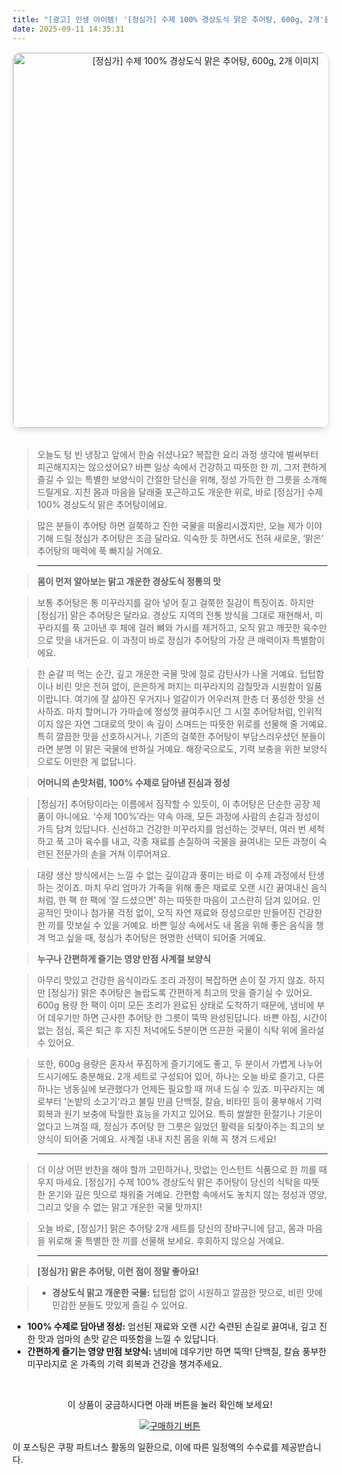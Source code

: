 ```yaml
---
title: "[광고] 인생 아이템! '[정심가] 수제 100% 경상도식 맑은 추어탕, 600g, 2개'을(를) 만나보세요."
date: 2025-09-11 14:35:31
---
```


<div align="center">
    <a href="https://link.coupang.com/re/AFFSDP?lptag=AF8916626&pageKey=7652448320&itemId=20365058708&vendorItemId=85858139979&traceid=V0-153-ef051b9c03eedcd2&clickBeacon=8439eb90-8f1c-11f0-9534-9b82184e545e%7E3&requestid=20250911233508856319244377&token=31850C%7CMIXED" target="_blank">
        <img src="https://ads-partners.coupang.com/image1/qJkvj2Vw4oE7M0dfqL0yU6oWeQvuQUYF3y6UF_dc9DGmsf4UttuFkuNgQ4ZRqNGyBBf0Z4XjMM2Qtgzl8XPR0lsJD-6slK0jIDG_2W26t2LdP3UfOriyKim0R9gx4QXbcFsfdS3PmVqDlOa0aFd6MrPp5ZhBljy-ozpgLlCV89lc11BM-L69KALHSEXW3Ux0qQ_eCScT0AqP6lgTNib_GKwDOYTqG5_Od5fcoNwuVLPsII3Lh2GMagaWb8n-c3v7kJbIlaCimQvgfvTI1KTYTgsmbrb-0q9xyJDBOnCJaVTJIw13gWVkZYsy" alt="[정심가] 수제 100% 경상도식 맑은 추어탕, 600g, 2개 이미지" width="600" style="max-width: 100%; height: auto; border-radius: 12px; border: 1px solid #e0e0e0; box-shadow: 0 4px 8px rgba(0,0,0,0.1);">
    </a>
</div>
<br>

> 오늘도 텅 빈 냉장고 앞에서 한숨 쉬셨나요? 복잡한 요리 과정 생각에 벌써부터 피곤해지지는 않으셨어요? 바쁜 일상 속에서 건강하고 따뜻한 한 끼, 그저 편하게 즐길 수 있는 특별한 보양식이 간절한 당신을 위해, 정성 가득한 한 그릇을 소개해 드릴게요. 지친 몸과 마음을 달래줄 포근하고도 개운한 위로, 바로 [정심가] 수제 100% 경상도식 맑은 추어탕이에요.

> 많은 분들이 추어탕 하면 걸쭉하고 진한 국물을 떠올리시겠지만, 오늘 제가 이야기해 드릴 정심가 추어탕은 조금 달라요. 익숙한 듯 하면서도 전혀 새로운, ‘맑은’ 추어탕의 매력에 푹 빠지실 거예요.

> ***

> **몸이 먼저 알아보는 맑고 개운한 경상도식 정통의 맛**

> 보통 추어탕은 통 미꾸라지를 갈아 넣어 짙고 걸쭉한 질감이 특징이죠. 하지만 [정심가] 맑은 추어탕은 달라요. 경상도 지역의 전통 방식을 그대로 재현해서, 미꾸라지를 푹 고아낸 후 체에 걸러 뼈와 가시를 제거하고, 오직 맑고 깨끗한 육수만으로 맛을 내거든요. 이 과정이 바로 정심가 추어탕의 가장 큰 매력이자 특별함이에요.

> 한 숟갈 떠 먹는 순간, 깊고 개운한 국물 맛에 절로 감탄사가 나올 거예요. 텁텁함이나 비린 맛은 전혀 없이, 은은하게 퍼지는 미꾸라지의 감칠맛과 시원함이 일품이랍니다. 여기에 잘 삶아진 우거지나 얼갈이가 어우러져 한층 더 풍성한 맛을 선사하죠. 마치 할머니가 가마솥에 정성껏 끓여주시던 그 시절 추어탕처럼, 인위적이지 않은 자연 그대로의 맛이 속 깊이 스며드는 따뜻한 위로를 선물해 줄 거예요. 특히 깔끔한 맛을 선호하시거나, 기존의 걸쭉한 추어탕이 부담스러우셨던 분들이라면 분명 이 맑은 국물에 반하실 거예요. 해장국으로도, 기력 보충을 위한 보양식으로도 이만한 게 없답니다.

> **어머니의 손맛처럼, 100% 수제로 담아낸 진심과 정성**

> [정심가] 추어탕이라는 이름에서 짐작할 수 있듯이, 이 추어탕은 단순한 공장 제품이 아니에요. ‘수제 100%’라는 약속 아래, 모든 과정에 사람의 손길과 정성이 가득 담겨 있답니다. 신선하고 건강한 미꾸라지를 엄선하는 것부터, 여러 번 세척하고 푹 고아 육수를 내고, 각종 재료를 손질하여 국물을 끓여내는 모든 과정이 숙련된 전문가의 손을 거쳐 이루어져요.

> 대량 생산 방식에서는 느낄 수 없는 깊이감과 풍미는 바로 이 수제 과정에서 탄생하는 것이죠. 마치 우리 엄마가 가족을 위해 좋은 재료로 오랜 시간 끓여내신 음식처럼, 한 팩 한 팩에 ‘잘 드셨으면’ 하는 따뜻한 마음이 고스란히 담겨 있어요. 인공적인 맛이나 첨가물 걱정 없이, 오직 자연 재료와 정성으로만 만들어진 건강한 한 끼를 맛보실 수 있을 거예요. 바쁜 일상 속에서도 내 몸을 위해 좋은 음식을 챙겨 먹고 싶을 때, 정심가 추어탕은 현명한 선택이 되어줄 거예요.

> **누구나 간편하게 즐기는 영양 만점 사계절 보양식**

> 아무리 맛있고 건강한 음식이라도 조리 과정이 복잡하면 손이 잘 가지 않죠. 하지만 [정심가] 맑은 추어탕은 놀랍도록 간편하게 최고의 맛을 즐기실 수 있어요. 600g 용량 한 팩이 이미 모든 조리가 완료된 상태로 도착하기 때문에, 냄비에 부어 데우기만 하면 근사한 추어탕 한 그릇이 뚝딱 완성된답니다. 바쁜 아침, 시간이 없는 점심, 혹은 퇴근 후 지친 저녁에도 5분이면 뜨끈한 국물이 식탁 위에 올라설 수 있어요.

> 또한, 600g 용량은 혼자서 푸짐하게 즐기기에도 좋고, 두 분이서 가볍게 나누어 드시기에도 충분해요. 2개 세트로 구성되어 있어, 하나는 오늘 바로 즐기고, 다른 하나는 냉동실에 보관했다가 언제든 필요할 때 꺼내 드실 수 있죠. 미꾸라지는 예로부터 '논밭의 소고기'라고 불릴 만큼 단백질, 칼슘, 비타민 등이 풍부해서 기력 회복과 원기 보충에 탁월한 효능을 가지고 있어요. 특히 쌀쌀한 환절기나 기운이 없다고 느껴질 때, 정심가 추어탕 한 그릇은 잃었던 활력을 되찾아주는 최고의 보양식이 되어줄 거예요. 사계절 내내 지친 몸을 위해 꼭 챙겨 드세요!

> ***

> 더 이상 어떤 반찬을 해야 할까 고민하거나, 맛없는 인스턴트 식품으로 한 끼를 때우지 마세요. [정심가] 수제 100% 경상도식 맑은 추어탕이 당신의 식탁을 따뜻한 온기와 깊은 맛으로 채워줄 거예요. 간편함 속에서도 놓치지 않는 정성과 영양, 그리고 잊을 수 없는 맑고 개운한 국물 맛까지!

> 오늘 바로, [정심가] 맑은 추어탕 2개 세트를 당신의 장바구니에 담고, 몸과 마음을 위로해 줄 특별한 한 끼를 선물해 보세요. 후회하지 않으실 거예요.

> ***

> **[정심가] 맑은 추어탕, 이런 점이 정말 좋아요!**

> *   **경상도식 맑고 개운한 국물:** 텁텁함 없이 시원하고 깔끔한 맛으로, 비린 맛에 민감한 분들도 맛있게 즐길 수 있어요.
*   **100% 수제로 담아낸 정성:** 엄선된 재료와 오랜 시간 숙련된 손길로 끓여내, 깊고 진한 맛과 엄마의 손맛 같은 따뜻함을 느낄 수 있답니다.
*   **간편하게 즐기는 영양 만점 보양식:** 냄비에 데우기만 하면 뚝딱! 단백질, 칼슘 풍부한 미꾸라지로 온 가족의 기력 회복과 건강을 챙겨주세요.



<br>

<div align="center">
  <p>이 상품이 궁금하시다면 아래 버튼을 눌러 확인해 보세요!</p>
  <a href="https://link.coupang.com/re/AFFSDP?lptag=AF8916626&pageKey=7652448320&itemId=20365058708&vendorItemId=85858139979&traceid=V0-153-ef051b9c03eedcd2&clickBeacon=8439eb90-8f1c-11f0-9534-9b82184e545e%7E3&requestid=20250911233508856319244377&token=31850C%7CMIXED" target="_blank">
    <img src="https://img.shields.io/badge/지금 바로 구매하기-FF5722?style=for-the-badge&logo=coupa&logoColor=white" alt="구매하기 버튼">
  </a>
</div>

이 포스팅은 쿠팡 파트너스 활동의 일환으로, 이에 따른 일정액의 수수료를 제공받습니다.
